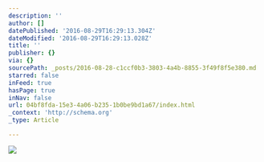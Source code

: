 ```yaml
---
description: ''
author: []
datePublished: '2016-08-29T16:29:13.304Z'
dateModified: '2016-08-29T16:29:13.028Z'
title: ''
publisher: {}
via: {}
sourcePath: _posts/2016-08-28-c1ccf0b3-3803-4a4b-8855-3f49f8f5e380.md
starred: false
inFeed: true
hasPage: true
inNav: false
url: 04bf8fda-15e3-4a06-b235-1b0be9bd1a67/index.html
_context: 'http://schema.org'
_type: Article

---
```

![](https://the-grid-user-content.s3-us-west-2.amazonaws.com/e8a03686-d865-4d3b-8707-8ff5cea4097a.jpg)
